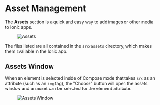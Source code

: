 # Asset Management

The **Assets** section is a quick and easy way to add images or other media to Ionic apps.

<figure>
  <img alt="Assets" src={require('./_assets/img/ss-assets.png').default} />
</figure>

The files listed are all contained in the `src/assets` directory, which makes them available in the Ionic app.

## Assets Window

When an element is selected inside of Compose mode that takes `src` as an attribute (such as an `img` tag), the "Choose" button will open the assets window and an asset can be selected for the element attribute.

<figure>
  <img alt="Assets Window" src={require('./_assets/img/ss-assets-window.png').default} />
</figure>
